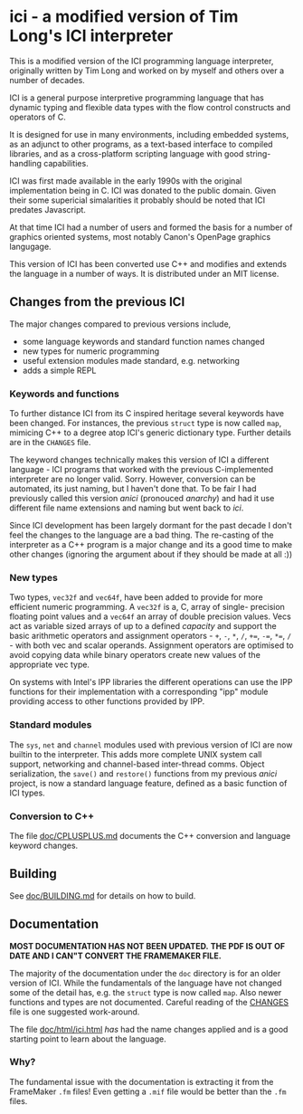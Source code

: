 # ici - a modified version of Tim Long's ICI interpreter

This is a modified version of the ICI programming language
interpreter, originally written by Tim Long and worked on by myself
and others over a number of decades.

ICI is a general purpose interpretive programming language that has
dynamic typing and flexible data types with the flow control
constructs and operators of C.

It is designed for use in many environments, including embedded
systems, as an adjunct to other programs, as a text-based interface to
compiled libraries, and as a cross-platform scripting language with
good string-handling capabilities.

ICI was first made available in the early 1990s with the original
implementation being in C. ICI was donated to the public domain.
Given their some supericial simalarities it probably should be
noted that ICI predates Javascript.

At that time ICI had a number of users and formed the basis for a
number of graphics oriented systems, most notably Canon's OpenPage
graphics langugage.

This version of ICI has been converted use C++ and modifies and
extends the language in a number of ways.  It is distributed under an
MIT license.

## Changes from the previous ICI

The major changes compared to previous versions include,

- some language keywords and standard function names changed
- new types for numeric programming
- useful extension modules made standard, e.g. networking
- adds a simple REPL

### Keywords and functions

To further distance ICI from its C inspired heritage several keywords
have been changed. For instances, the previous `struct` type is now
called `map`, mimicing C++ to a degree atop ICI's generic dictionary
type. Further details are in the `CHANGES` file.

The keyword changes technically makes this version of ICI a different
language - ICI programs that worked with the previous C-implemented
interpreter are no longer valid. Sorry. However, conversion can be
automated, its just naming, but I haven't done that. To be fair I had
previously called this version _anici_ (pronouced _anarchy_) and had
it use different file name extensions and naming but went back to
_ici_.

Since ICI development has been largely dormant for the past decade I
don't feel the changes to the language are a bad thing. The re-casting
of the interpreter as a C++ program is a major change and its a good
time to make other changes (ignoring the argument about if they should
be made at all :))

### New types

Two types, `vec32f` and `vec64f`, have been added to provide for more
efficient numeric programming. A `vec32f` is a, C, array of single-
precision floating point values and a `vec64f` an array of double
precision values. Vecs act as variable sized arrays of up to a defined
_capacity_ and support the basic arithmetic operators and assignment
operators - `+`, `-`, `*`, `/`, `+=`, `-=`, `*=`, `/` - with both vec
and scalar operands. Assignment operators are optimised to avoid
copying data while binary operators create new values of the
appropriate vec type.

On systems with Intel's IPP libraries the different operations can
use the IPP functions for their implementation with a corresponding
"ipp" module providing access to other functions provided by IPP.

### Standard modules

The `sys`, `net` and `channel` modules used with previous version of
ICI are now builtin to the interpreter. This adds more complete UNIX
system call support, networking and channel-based inter-thread comms.
Object serialization, the `save()` and `restore()` functions from my
previous _anici_ project, is now a standard language feature, defined
as a basic function of ICI types.


### Conversion to C++

The file [doc/CPLUSPLUS.md](doc/CPLUSPLUS.md) documents the C++
conversion and language keyword changes.

## Building

See [doc/BUILDING.md](doc/BUILDING.md) for details on how to build.

## Documentation

**MOST DOCUMENTATION HAS NOT BEEN UPDATED.**
**THE PDF IS OUT OF DATE AND I CAN"T CONVERT THE FRAMEMAKER FILE.**

The majority of the documentation under the `doc` directory is for an
older version of ICI. While the fundamentals of the language have not
changed some of the detail has, e.g. the `struct` type is now called
`map`. Also newer functions and types are not documented. Careful
reading of the [CHANGES](CHANGES) file is one suggested work-around.

The file [doc/html/ici.html](doc/html/ici.html) *has* had the
name changes applied and is a good starting point to learn
about the language.

### Why?

The fundamental issue with the documentation is extracting it from
the FrameMaker `.fm` files! Even getting a `.mif` file would be better
than the `.fm` files.
